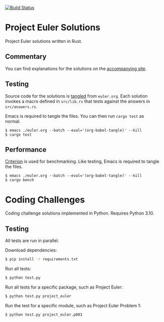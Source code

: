 [![Build Status](https://github.com/kwyse/euler-solutions/workflows/ci/badge.svg?branch=source)](https://github.com/kwyse/euler-solutions/actions)

# Project Euler Solutions

Project Euler solutions written in Rust.

## Commentary

You can find explanations for the solutions on the [accompanying
site](https://www.kwyse.com/euler-solutions/).

## Testing

Source code for the solutions is
[tangled](https://orgmode.org/manual/Extracting-Source-Code.html) from
`euler.org`.  Each solution invokes a macro defined in `src/lib.rs`
that tests against the answers in `src/answers.rs`.

Emacs is required to tangle the files.  You can then run `cargo test`
as normal.

```shell
$ emacs ./euler.org --batch --eval='(org-babel-tangle)' --kill
$ cargo test
```

## Performance

[Criterion](https://crates.io/crates/criterion) is used for
benchmarking.  Like testing, Emacs is required to tangle the files.

```shell
$ emacs ./euler.org --batch --eval='(org-babel-tangle)' --kill
$ cargo bench
```

# Coding Challenges

Coding challenge solutions implemented in Python. Requires Python 3.10.

## Testing

All tests are run in parallel.

Download dependencies:

```bash
$ pip install -r requirements.txt
```

Run all tests:

```bash
$ python test.py
```

Run all tests for a specific package, such as Project Euler:

```bash
$ python test.py project_euler
```

Run the test for a specific module, such as Project Euler Problem 1:

```bash
$ python test.py project_euler.p001
```
